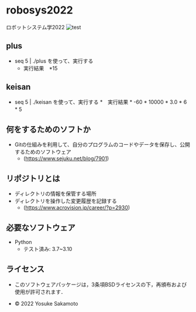 # robosys2022
ロボットシステム学2022
![test](https://github.com/Yosukesakamoto/robosys2022/actions/workflows/test.yml/badge.svg)


## plus

* seq 5 | ./plus を使って、実行する
  * 実行結果　*15

## keisan

* seq 5 | ./keisan を使って、実行する
  *　実行結果 * -60
              * 10000
              * 3.0
              * 6
              * 5　


## 何をするためのソフトか
* Gitの仕組みを利用して、自分のプログラムのコードやデータを保存し、公開するためのソフトウェア
  * (https://www.sejuku.net/blog/7901)

## リポジトリとは
* ディレクトリの情報を保管する場所
* ディレクトリを操作した変更履歴を記録する
  * (https://www.acrovision.jp/career/?p=2930)

## 必要なソフトウェア
* Python
  * テスト済み: 3.7~3.10

## ライセンス

* このソフトウェアパッケージは，3条項BSDライセンスの下，再頒布および使用が許可されます．

* © 2022 Yosuke Sakamoto
